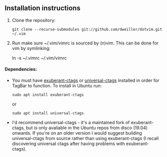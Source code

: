 Installation instructions
-------------------------

  1. Clone the repository:

         git clone --recurse-submodules git://github.com/dweiller/dotvim.git ~/.vim

  2. Run make sure ~/.vim/vimrc is sourced by (n)vim. This can be done for vim by symlinking:

        ln -s ~/.vimrc ~/.vim/vimrc

#### Dependencies:

  - You must have [exuberant-ctags](http://ctags.sourceforge.net/ctags.html) or [universal-ctags](http://github.com/universal-ctags/ctags) installed in order for TagBar to function. To install in Ubuntu run:

        sudo apt install exuberant-ctags

    or

        sudo apt install universal-ctags

  - I'd recommend universal-ctags - it's a maintained fork of exuberant-ctags, but is only avaliable in the Ubuntu repos from disco (19.04) onwards. If you're on an older version I would suggest building universal-ctags from source rather than using exuberant-ctags (I recall discovering universal ctags after having problems with exuberant-ctags).
